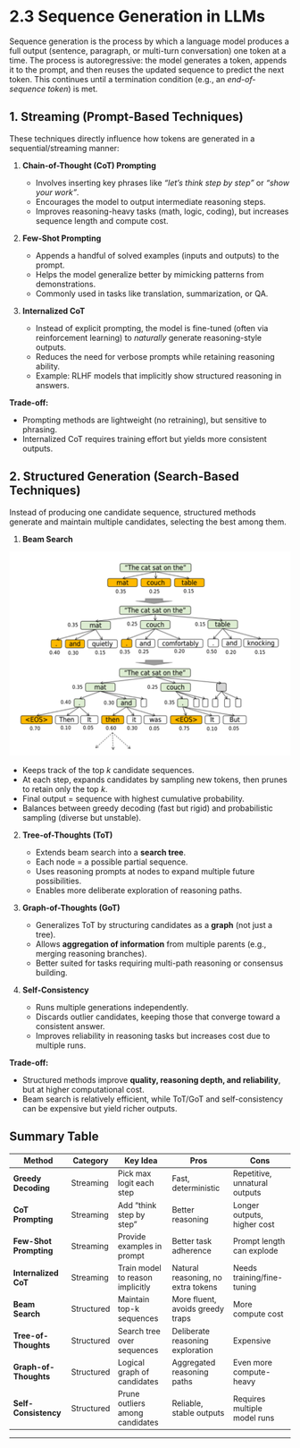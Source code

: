 # **2.3 Sequence Generation in LLMs**

Sequence generation is the process by which a language model produces a full output (sentence, paragraph, or multi-turn conversation) one token at a time. The process is autoregressive: the model generates a token, appends it to the prompt, and then reuses the updated sequence to predict the next token. This continues until a termination condition (e.g., an *end-of-sequence token*) is met.



## **1. Streaming (Prompt-Based Techniques)**

These techniques directly influence how tokens are generated in a sequential/streaming manner:

1. **Chain-of-Thought (CoT) Prompting**

   * Involves inserting key phrases like *“let’s think step by step”* or *“show your work”*.
   * Encourages the model to output intermediate reasoning steps.
   * Improves reasoning-heavy tasks (math, logic, coding), but increases sequence length and compute cost.

2. **Few-Shot Prompting**

   * Appends a handful of solved examples (inputs and outputs) to the prompt.
   * Helps the model generalize better by mimicking patterns from demonstrations.
   * Commonly used in tasks like translation, summarization, or QA.

3. **Internalized CoT**

   * Instead of explicit prompting, the model is fine-tuned (often via reinforcement learning) to *naturally* generate reasoning-style outputs.
   * Reduces the need for verbose prompts while retaining reasoning ability.
   * Example: RLHF models that implicitly show structured reasoning in answers.

**Trade-off:**

* Prompting methods are lightweight (no retraining), but sensitive to phrasing.
* Internalized CoT requires training effort but yields more consistent outputs.



## **2. Structured Generation (Search-Based Techniques)**

Instead of producing one candidate sequence, structured methods generate and maintain multiple candidates, selecting the best among them.

1. **Beam Search**

![Beam Search](../../images/beam-search.png)


   * Keeps track of the top *k* candidate sequences.
   * At each step, expands candidates by sampling new tokens, then prunes to retain only the top *k*.
   * Final output = sequence with highest cumulative probability.
   * Balances between greedy decoding (fast but rigid) and probabilistic sampling (diverse but unstable).

2. **Tree-of-Thoughts (ToT)**

   * Extends beam search into a **search tree**.
   * Each node = a possible partial sequence.
   * Uses reasoning prompts at nodes to expand multiple future possibilities.
   * Enables more deliberate exploration of reasoning paths.

3. **Graph-of-Thoughts (GoT)**

   * Generalizes ToT by structuring candidates as a **graph** (not just a tree).
   * Allows **aggregation of information** from multiple parents (e.g., merging reasoning branches).
   * Better suited for tasks requiring multi-path reasoning or consensus building.

4. **Self-Consistency**

   * Runs multiple generations independently.
   * Discards outlier candidates, keeping those that converge toward a consistent answer.
   * Improves reliability in reasoning tasks but increases cost due to multiple runs.

**Trade-off:**

* Structured methods improve **quality, reasoning depth, and reliability**, but at higher computational cost.
* Beam search is relatively efficient, while ToT/GoT and self-consistency can be expensive but yield richer outputs.



## **Summary Table**

| Method                 | Category   | Key Idea                         | Pros                               | Cons                          |
| ---------------------- | ---------- | -------------------------------- | ---------------------------------- | ----------------------------- |
| **Greedy Decoding**    | Streaming  | Pick max logit each step         | Fast, deterministic                | Repetitive, unnatural outputs |
| **CoT Prompting**      | Streaming  | Add “think step by step”         | Better reasoning                   | Longer outputs, higher cost   |
| **Few-Shot Prompting** | Streaming  | Provide examples in prompt       | Better task adherence              | Prompt length can explode     |
| **Internalized CoT**   | Streaming  | Train model to reason implicitly | Natural reasoning, no extra tokens | Needs training/fine-tuning    |
| **Beam Search**        | Structured | Maintain top-k sequences         | More fluent, avoids greedy traps   | More compute cost             |
| **Tree-of-Thoughts**   | Structured | Search tree over sequences       | Deliberate reasoning exploration   | Expensive                     |
| **Graph-of-Thoughts**  | Structured | Logical graph of candidates      | Aggregated reasoning paths         | Even more compute-heavy       |
| **Self-Consistency**   | Structured | Prune outliers among candidates  | Reliable, stable outputs           | Requires multiple model runs  |

---

